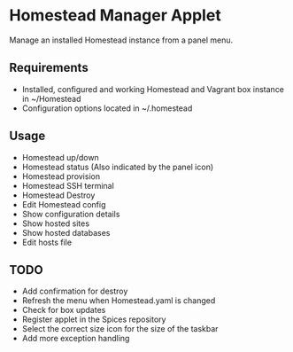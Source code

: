 Homestead Manager Applet
========================

Manage an installed Homestead instance from a panel menu.

Requirements
------------

* Installed, configured and working Homestead and Vagrant box instance in ~/Homestead
* Configuration options located in ~/.homestead

Usage
-----

* Homestead up/down
* Homestead status (Also indicated by the panel icon)
* Homestead provision
* Homestead SSH terminal
* Homestead Destroy
* Edit Homestead config
* Show configuration details
* Show hosted sites
* Show hosted databases
* Edit hosts file

TODO
----

* Add confirmation for destroy
* Refresh the menu when Homestead.yaml is changed
* Check for box updates
* Register applet in the Spices repository
* Select the correct size icon for the size of the taskbar
* Add more exception handling

